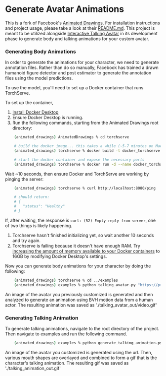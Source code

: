 # Generate Avatar Animations

This is a fork of Facebook's [Animated Drawings](https://github.com/facebookresearch/AnimatedDrawings). For installation instructions and project usage, please take a look at their [README.md](https://github.com/facebookresearch/AnimatedDrawings/blob/main/examples/config/README.md). This project is meant to be utilized alongside [Interactive Talking Avatar](https://github.com/AmberLien/interactive-talking-avatar) in its development phase to generate body and talking animations for your custom avatar.

### Generating Body Animations

In order to generate the animations for your character, we need to generate annotation files. Rather than do so manually, Facebook has trained a drawn humanoid figure detector and post estimator to generate the annotation files using the model predictions.

To use the model, you'll need to set up a Docker container that runs TorchServe.

To set up the container,

1. [Install Docker Desktop](https://docs.docker.com/get-docker/)
2. Ensure Docker Desktop is running.
3. Run the following commands, starting from the Animated Drawings root directory:

````bash
    (animated_drawings) AnimatedDrawings % cd torchserve

    # build the docker image... this takes a while (~5-7 minutes on Macbook Pro 2021)
    (animated_drawings) torchserve % docker build -t docker_torchserve .

    # start the docker container and expose the necessary ports
    (animated_drawings) torchserve % docker run -d --name docker_torchserve -p 8080:8080 -p 8081:8081 docker_torchserve
````

Wait ~10 seconds, then ensure Docker and TorchServe are working by pinging the server:

````bash
    (animated_drawings) torchserve % curl http://localhost:8080/ping

    # should return:
    # {
    #   "status": "Healthy"
    # }
````

If, after waiting, the response is `curl: (52) Empty reply from server`, one of two things is likely happening.
1. Torchserve hasn't finished initializing yet, so wait another 10 seconds and try again.
2. Torchserve is failing because it doesn't have enough RAM.  Try [increasing the amount of memory available to your Docker containers](https://docs.docker.com/desktop/settings/mac/#advanced) to 16GB by modifying Docker Desktop's settings.

Now you can generate body animations for your character by doing the following:

````bash
    (animated_drawings) torchserve % cd ../examples
    (animated_drawings) examples % python talking_avatar.py "https://preview.bitmoji.com/avatar-builder-v3/preview/body?scale=3&gender=1&style=1&rotation=0&outfit=" talking_avatar_out
````

An image of the avatar you previously customized is generated and then analyzed to generate an animation using BVH motion data from a human actor. The resulting animation was saved as './talking_avatar_out/video.gif'


### Generating Talking Animation

To generate talking animations, navigate to the root directory of the project. Then navigate to examples and run the following command.

````bash
    (animated_drawings) examples % python generate_talking_animation.py "https://preview.bitmoji.com/avatar-builder-v3/preview/body?scale=3&gender=1&style=1&rotation=0&outfit=" talking_animation_out
````

An image of the avatar you customized is generated using the url. Then, various mouth shapes are overlayed and combined to form a gif that is the character's talking animation. The resulting gif was saved as './talking_animation_out.gif'

